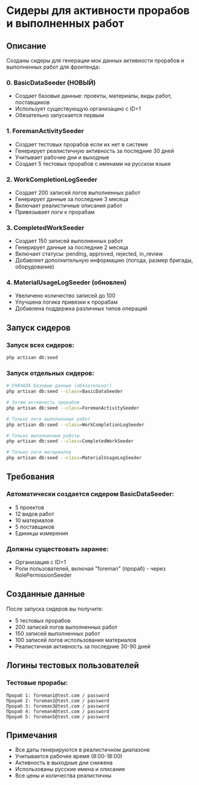 # Сидеры для активности прорабов и выполненных работ

## Описание

Созданы сидеры для генерации мок данных активности прорабов и выполненных работ для фронтенда:

### 0. BasicDataSeeder (НОВЫЙ)
- Создает базовые данные: проекты, материалы, виды работ, поставщиков
- Использует существующую организацию с ID=1
- Обязательно запускается первым

### 1. ForemanActivitySeeder
- Создает тестовых прорабов если их нет в системе
- Генерирует реалистичную активность за последние 30 дней
- Учитывает рабочие дни и выходные
- Создает 5 тестовых прорабов с именами на русском языке

### 2. WorkCompletionLogSeeder  
- Создает 200 записей логов выполненных работ
- Генерирует данные за последние 3 месяца
- Включает реалистичные описания работ
- Привязывает логи к прорабам

### 3. CompletedWorkSeeder
- Создает 150 записей выполненных работ
- Генерирует данные за последние 2 месяца  
- Включает статусы: pending, approved, rejected, in_review
- Добавляет дополнительную информацию (погода, размер бригады, оборудование)

### 4. MaterialUsageLogSeeder (обновлен)
- Увеличено количество записей до 100
- Улучшена логика привязки к прорабам
- Добавлена поддержка различных типов операций

## Запуск сидеров

### Запуск всех сидеров:
```bash
php artisan db:seed
```

### Запуск отдельных сидеров:
```bash
# СНАЧАЛА базовые данные (обязательно!)
php artisan db:seed --class=BasicDataSeeder

# Затем активность прорабов
php artisan db:seed --class=ForemanActivitySeeder

# Только логи выполненных работ  
php artisan db:seed --class=WorkCompletionLogSeeder

# Только выполненные работы
php artisan db:seed --class=CompletedWorkSeeder

# Только логи материалов
php artisan db:seed --class=MaterialUsageLogSeeder
```

## Требования

### Автоматически создается сидером BasicDataSeeder:
- 5 проектов
- 12 видов работ  
- 10 материалов
- 5 поставщиков
- Единицы измерения

### Должны существовать заранее:
- Организация с ID=1
- Роли пользователей, включая "foreman" (прораб) - через RolePermissionSeeder

## Созданные данные

После запуска сидеров вы получите:
- 5 тестовых прорабов
- 200 записей логов выполненных работ
- 150 записей выполненных работ
- 100 записей логов использования материалов
- Реалистичная активность за последние 30-90 дней

## Логины тестовых пользователей



### Тестовые прорабы:
```
Прораб 1: foreman1@test.com / password
Прораб 2: foreman2@test.com / password  
Прораб 3: foreman3@test.com / password
Прораб 4: foreman4@test.com / password
Прораб 5: foreman5@test.com / password
```

## Примечания

- Все даты генерируются в реалистичном диапазоне
- Учитывается рабочее время (8:00-18:00)
- Активность в выходные дни снижена
- Использованы русские имена и описания
- Все цены и количества реалистичны 